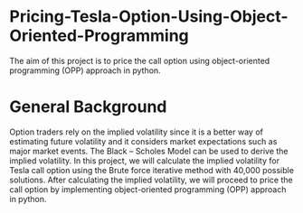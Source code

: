 # Pricing-Tesla-Option-Using-Object-Oriented-Programming
The aim of this project is to price the call option using object-oriented programming (OPP) approach in python.
# General Background 
Option traders rely on the implied volatility since it is a better way of estimating future volatility and it considers market expectations such as major market events.
The Black – Scholes Model can be used to derive the implied volatility.
In this project, we will calculate the implied volatility for Tesla call option using the Brute force iterative method with 40,000 possible solutions.
After calculating the implied volatility, we will proceed to price the call option by implementing object-oriented programming (OPP) approach in python.
